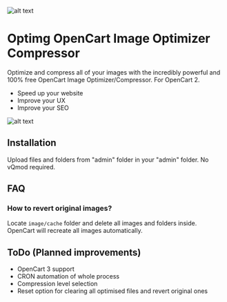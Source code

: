 ![alt text](https://github.com/dfdesign/Optimg---OpenCart-Image-Optimizer-Compressor/blob/master/optimg.png?raw=true)
# Optimg OpenCart Image Optimizer Compressor
Optimize and compress all of your images with the incredibly powerful and 100% free OpenCart Image Optimizer/Compressor.
For OpenCart 2.
* Speed up your website
* Improve your UX
* Improve your SEO

![alt text](https://github.com/dfdesign/Optimg---OpenCart-Image-Optimizer-Compressor/blob/master/optimg.png?raw=true)

## Installation

Upload files and folders from "admin" folder in your "admin" folder.
No vQmod required.

## FAQ
### How to revert original images?
Locate `image/cache` folder and delete all images and folders inside. OpenCart will recreate all images automatically.


## ToDo (Planned improvements)

* OpenCart 3 support
* CRON automation of whole process
* Compression level selection
* Reset option for clearing all optimised files and revert original ones
